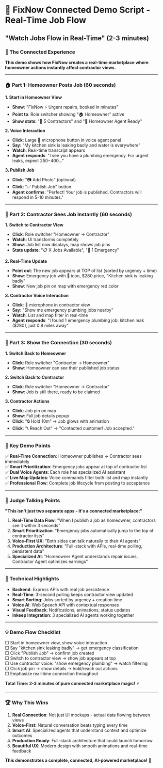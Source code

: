 # 🔗 FixNow Connected Demo Script - Real-Time Job Flow

## **"Watch Jobs Flow in Real-Time"** (2-3 minutes)

### **🎯 The Connected Experience**

**This demo shows how FixNow creates a real-time marketplace where homeowner actions instantly affect contractor views.**

---

### **🏠 Part 1: Homeowner Posts Job (60 seconds)**

**1. Start in Homeowner View**
- **Show**: "FixNow ⚡ Urgent repairs, booked in minutes"
- **Point to**: Role switcher showing "🏠 Homeowner" active
- **Show stats**: "👷 5 Contractors" and "🤖 Homeowner Agent Ready"

**2. Voice Interaction**
- **Click**: Large 🎤 microphone button in voice agent panel
- **Say**: "My kitchen sink is leaking badly and water is everywhere"
- **Watch**: Real-time transcript appears
- **Agent responds**: "I see you have a plumbing emergency. For urgent leaks, expect $250-$400..."

**3. Publish Job**
- **Click**: "📷 Add Photo" (optional)
- **Click**: "✅ Publish Job" button
- **Agent confirms**: "Perfect! Your job is published. Contractors will respond in 5-10 minutes."

---

### **👷 Part 2: Contractor Sees Job Instantly (60 seconds)**

**1. Switch to Contractor View**
- **Click**: Role switcher "Homeowner → Contractor"
- **Watch**: UI transforms completely
- **Show**: Job list now displays, map shows job pins
- **Stats update**: "📋 X Jobs Available", "🚨 1 Emergency"

**2. Real-Time Update**
- **Point out**: The new job appears at TOP of list (sorted by urgency + time)
- **Show**: Emergency job with 🚨 icon, $280 price, "Kitchen sink is leaking badly"
- **Show**: New job pin on map with emergency red color

**3. Contractor Voice Interaction**
- **Click**: 🎤 microphone in contractor view
- **Say**: "Show me emergency plumbing jobs nearby"
- **Watch**: List and map filter in real-time
- **Agent responds**: "I found 1 emergency plumbing job: kitchen leak ($280), just 0.8 miles away"

---

### **🔄 Part 3: Show the Connection (30 seconds)**

**1. Switch Back to Homeowner**
- **Click**: Role switcher "Contractor → Homeowner"
- **Show**: Homeowner can see their published job status

**2. Switch Back to Contractor**
- **Click**: Role switcher "Homeowner → Contractor"
- **Show**: Job is still there, ready to be claimed

**3. Contractor Actions**
- **Click**: Job pin on map
- **Show**: Full job details popup
- **Click**: "🔒 Hold 10m" → Job glows with animation
- **Click**: "📞 Reach Out" → "Contacted customer! Job accepted."

---

### **🎯 Key Demo Points**

✅ **Real-Time Connection**: Homeowner publishes → Contractor sees immediately  
✅ **Smart Prioritization**: Emergency jobs appear at top of contractor list  
✅ **Dual Voice Agents**: Each role has specialized AI assistant  
✅ **Live Map Updates**: Voice commands filter both list and map instantly  
✅ **Professional Flow**: Complete job lifecycle from posting to acceptance  

---

### **🎪 Judge Talking Points**

**"This isn't just two separate apps - it's a connected marketplace:"**

1. **Real-Time Data Flow**: "When I publish a job as homeowner, contractors see it within 3 seconds"
2. **Smart Prioritization**: "Emergency jobs automatically jump to the top of contractor lists"
3. **Voice-First UX**: "Both sides can talk naturally to their AI agents"
4. **Production Architecture**: "Full-stack with APIs, real-time polling, persistent data"
5. **Specialized AI**: "Homeowner Agent understands repair issues, Contractor Agent optimizes earnings"

---

### **🚀 Technical Highlights**

- **Backend**: Express APIs with real job persistence
- **Real-Time**: 3-second polling keeps contractor view updated
- **Smart Sorting**: Jobs sorted by urgency + creation time
- **Voice AI**: Web Speech API with contextual responses
- **Visual Feedback**: Notifications, animations, status updates
- **Inkeep Integration**: 3 specialized AI agents working together

---

### **💡 Demo Flow Checklist**

□ Start in homeowner view, show voice interaction  
□ Say "kitchen sink leaking badly" → get emergency classification  
□ Click "Publish Job" → confirm job created  
□ Switch to contractor view → show job appears at top  
□ Use contractor voice: "show emergency plumbing" → watch filtering  
□ Click job pin → show details → hold/reach out actions  
□ Emphasize real-time connection throughout  

**Total Time: 2-3 minutes of pure connected marketplace magic!** ⚡

---

### **🏆 Why This Wins**

1. **Real Connection**: Not just UI mockups - actual data flowing between views
2. **Voice-First**: Natural conversation beats typing every time
3. **Smart AI**: Specialized agents that understand context and optimize outcomes
4. **Production Ready**: Full-stack architecture that could launch tomorrow
5. **Beautiful UX**: Modern design with smooth animations and real-time feedback

**This demonstrates a complete, connected, AI-powered marketplace!** 🎯
